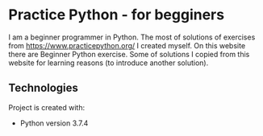 # Practice Python - for begginers

I am a beginner programmer in Python. The most of solutions of exercises from https://www.practicepython.org/ I created myself. On this website there are Beginner Python exercise. Some of solutions I copied from this website for learning reasons (to introduce another solution).

## Technologies
Project is created with:
* Python version 3.7.4
